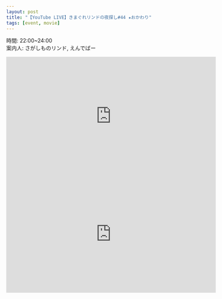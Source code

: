```yaml
---
layout: post
title: "【YouTube LIVE】きまぐれリンドの夜探し#44 ★おかわり"
tags: [event, movie]
---
```


時間: 22:00~24:00  
案内人: さがしものリンド, えんでばー  

<iframe width="560" height="315" src="https://www.youtube.com/embed/d-3JZNGlbus" frameborder="0" allow="accelerometer; autoplay; encrypted-media; gyroscope; picture-in-picture" allowfullscreen></iframe>

<iframe width="560" height="315" src="https://www.youtube.com/embed/xBxDzZsUzcw" frameborder="0" allow="accelerometer; autoplay; encrypted-media; gyroscope; picture-in-picture" allowfullscreen></iframe>
